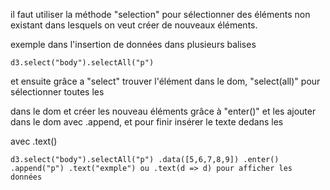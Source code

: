 il faut utiliser la méthode "selection"  pour sélectionner des éléments non existant dans lesquels on veut créer de nouveaux éléments.

exemple dans l'insertion de données dans plusieurs balises <p>

`d3.select("body").selectAll("p")`

et ensuite grâce a "select" trouver l'élément  <body> dans le dom, "select(all)" pour sélectionner toutes les <p> dans le dom et créer les nouveau éléments  grâce à  "enter()" et les ajouter dans le dom avec .append, et pour finir insérer le texte dedans les <p> avec .text()

`d3.select("body").selectAll("p")
.data([5,6,7,8,9])
.enter()
.append("p")
.text("exmple") ou .text(d => d) pour afficher les données`

